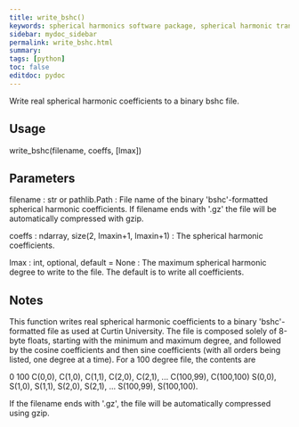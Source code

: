 ```yaml
---
title: write_bshc()
keywords: spherical harmonics software package, spherical harmonic transform, legendre functions, multitaper spectral analysis, Python, gravity, magnetic field
sidebar: mydoc_sidebar
permalink: write_bshc.html
summary:
tags: [python]
toc: false
editdoc: pydoc
---
```


Write real spherical harmonic coefficients to a binary bshc file.

## Usage

write_bshc(filename, coeffs, [lmax])

## Parameters

filename : str or pathlib.Path
:   File name of the binary 'bshc'-formatted spherical harmonic
    coefficients. If filename ends with '.gz' the file will be
    automatically compressed with gzip.

coeffs : ndarray, size(2, lmaxin+1, lmaxin+1)
:   The spherical harmonic coefficients.

lmax : int, optional, default = None
:   The maximum spherical harmonic degree to write to the file. The
    default is to write all coefficients.

## Notes

This function writes real spherical harmonic coefficients to a binary
'bshc'-formatted file as used at Curtin University. The file is composed
solely of 8-byte floats, starting with the minimum and maximum degree,
and followed by the cosine coefficients and then sine coefficients
(with all orders being listed, one degree at a time). For a 100 degree
file, the contents are

0 100
C(0,0), C(1,0), C(1,1), C(2,0), C(2,1), ... C(100,99), C(100,100)
S(0,0), S(1,0), S(1,1), S(2,0), S(2,1), ... S(100,99), S(100,100).

If the filename ends with '.gz', the file will be automatically
compressed using gzip.

